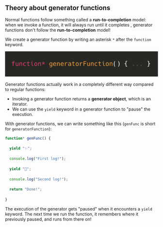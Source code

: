 ## Theory about generator functions

Normal functions follow something called a **run-to-completion** model: when we invoke a function, it will always run until it completes , generator functions  don't follow the **run-to-completion** model! 



We create a generator function by writing an asterisk `*` after the `function` keyword.

![generator-1](../assets/generator-1.png)

Generator functions actually work in a completely different way compared to regular functions:

- Invoking a generator function returns a **generator object**, which is an iterator.
- We can use the `yield` keyword in a generator function to "pause" the execution. 

With generator functions, we can write something like this (`genFunc` is short for `generatorFunction`):

```js
function* genFunc() {

  yield "✨";

  console.log("First log!");

  yield "💞";

  console.log("Second log!");

  return "Done!";

}
```

The execution of the generator gets "paused" when it encounters a `yield` keyword. The next time we run the function,  it remembers where it previously paused, and runs from there on! 